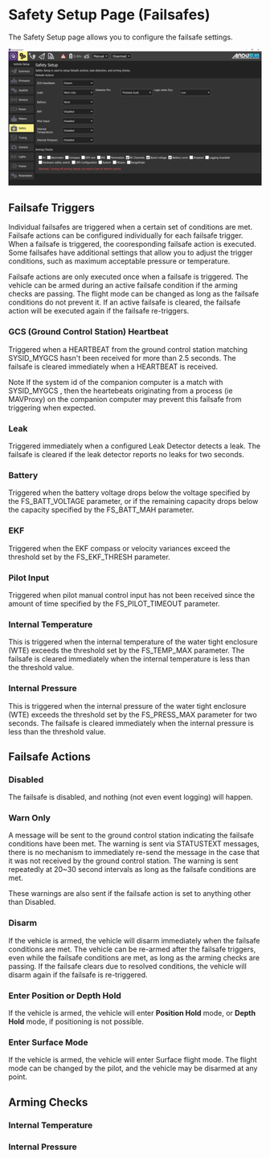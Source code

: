# Safety Setup Page (Failsafes)

The Safety Setup page allows you to configure the failsafe settings.

<img src="/images/reference/reference-ardusub-safety.png" class="img-responsive img-center" style="max-height:600px;">

## Failsafe Triggers

Individual failsafes are triggered when a certain set of conditions are met. Failsafe actions can be configured individually for each failsafe trigger. When a failsafe is triggered, the cooresponding failsafe action is executed. Some failsafes have additional settings that allow you to adjust the trigger conditions, such as maximum acceptable pressure or temperature.

Failsafe actions are only executed once when a failsafe is triggered. The vehicle can be armed during an active failsafe condition if the arming checks are passing. The flight mode can be changed as long as the failsafe conditions do not prevent it. If an active failsafe is cleared, the failsafe action will be executed again if the failsafe re-triggers.

### GCS (Ground Control Station) Heartbeat

Triggered when a HEARTBEAT from the ground control station matching SYSID_MYGCS hasn't been received for more than 2.5 seconds. The failsafe is cleared immediately when a HEARTBEAT is received.

Note If the system id of the companion computer is a match with SYSID_MYGCS , then the heartebeats originating from a process (ie MAVProxy) on the companion computer may prevent this failsafe from triggering when expected.

### Leak

Triggered immediately when a configured Leak Detector detects a leak. The failsafe is cleared if the leak detector reports no leaks for two seconds.

### Battery

Triggered when the battery voltage drops below the voltage specified by the FS_BATT_VOLTAGE parameter, or if the remaining capacity drops below the capacity specified by the FS_BATT_MAH parameter.

### EKF

Triggered when the EKF compass or velocity variances exceed the threshold set by the FS_EKF_THRESH parameter.

### Pilot Input

Triggered when pilot manual control input has not been received since the amount of time specified by the FS_PILOT_TIMEOUT parameter.

### Internal Temperature

This is triggered when the internal temperature of the water tight enclosure (WTE) exceeds the threshold set by the FS_TEMP_MAX parameter. The failsafe is cleared immediately when the internal temperature is less than the threshold value.

### Internal Pressure

This is triggered when the internal pressure of the water tight enclosure (WTE) exceeds the threshold set by the FS_PRESS_MAX parameter for two seconds. The failsafe is cleared immediately when the internal pressure is less than the threshold value.

## Failsafe Actions

### Disabled

The failsafe is disabled, and nothing (not even event logging) will happen.

### Warn Only

A message will be sent to the ground control station indicating the failsafe conditions have been met. The warning is sent via STATUSTEXT messages, there is no mechanism to immediately re-send the message in the case that it was not received by the ground control station. The warning is sent repeatedly at 20~30 second intervals as long as the failsafe conditions are met.

These warnings are also sent if the failsafe action is set to anything other than Disabled.

### Disarm

If the vehicle is armed, the vehicle will disarm immediately when the failsafe conditions are met. The vehicle can be re-armed after the failsafe triggers, even while the failsafe conditions are met, as long as the arming checks are passing. If the failsafe clears due to resolved conditions, the vehicle will disarm again if the failsafe is re-triggered.

### Enter Position or Depth Hold

If the vehicle is armed, the vehicle will enter **Position Hold** mode, or **Depth Hold** mode, if positioning is not possible.

### Enter Surface Mode

If the vehicle is armed, the vehicle will enter Surface flight mode. The flight mode can be changed by the pilot, and the vehicle may be disarmed at any point.

## Arming Checks

### Internal Temperature

### Internal Pressure
